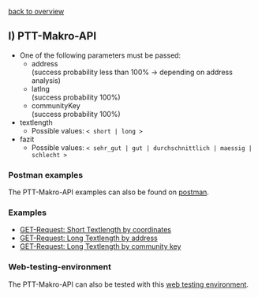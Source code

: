 [back to overview](README.md)

## I) PTT-Makro-API

* One of the following parameters must be passed:
  * address <br>(success probability less than 100% -> depending on address analysis)
  * latlng <br>(success probability 100%)
  * communityKey <br>(success probability 100%)
* textlength
  * Possible values: `< short | long >`
* fazit
  * Possible values: `< sehr_gut | gut | durchschnittlich | maessig | schlecht >`


### Postman examples

The PTT-Makro-API examples can also be found on [postman](https://documenter.getpostman.com/view/6392593/S1ETRGTx#149be5c6-8885-4ea1-be10-b2650dafe35e).

### Examples

* [GET-Request: Short Textlength by coordinates](examples/001-short_textlength_coordinations.md)
* [GET-Request: Long Textlength by address](examples/002-long_textlength_address.md)
* [GET-Request: Long Textlength by community key](examples/003-long_textlength_communitykey.md)

### Web-testing-environment 
The PTT-Makro-API can also be tested with this [web testing environment](https://api.proptechtools.de/makro-api.php).